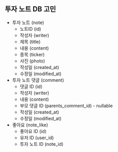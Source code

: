 ## 투자 노트 DB 고민

- 투자 노트 (note)
    - 노트ID (id)
    - 작성자 (writer)
    - 제목 (title)
    - 내용 (content)
    - 종목 (ticker)
    - 사진 (photo)
    - 작성일 (created_at)
    - 수정일 (modified_at)
- 투자 노트 댓글 (comment)
    - 댓글 ID (id)
    - 작성자 (writer)
    - 내용 (content)
    - 부모 댓글 ID (parents_comment_id) - nullable
    - 작성일 (created_at)
    - 수정일 (modified_at)
- 좋아요 (note_like)
    - 좋아요 ID (id)
    - 유저 ID (user_id)
    - 투자 노트 ID (note_id)
